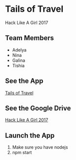# Tails of Travel
Hack Like A Girl 2017

## Team Members
- Adelya
- Nina
- Galina
- Tishia

## See the App
[Tails of Travel](https://tails-of-travel.herokuapp.com/)

## See the Google Drive
[Hack Like A Girl 2017](https://drive.google.com/open?id=0BwiCnWUGt5TmOUhoekl1alYyakE)

## Launch the App
1. Make sure you have nodejs
2. npm start
